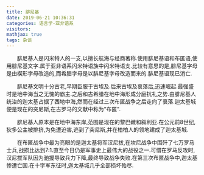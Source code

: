 ```yaml
---
title: 腓尼基
date: 2019-06-21 10:36:31
categories: 语言学-亚非语系
visitors: 
mathjax: true
tags: 杂谈
---
```

&emsp;&emsp;腓尼基人是闪米特人的一支,以擅长航海与经商著称.使用腓尼基语和布匿语,使用腓尼基文字.属于亚非语系闪米特语族中闪米特语支.比较有意思的是,腓尼基字母是由楔形字母改造的,而希腊字母是以腓尼基字母改造而来的.腓尼基语现已消亡.

<!--more-->

&emsp;&emsp;腓尼基文明十分古老,早期臣服于古埃及.后来古埃及衰落后,迅速崛起.最强盛时是地中海当之无愧的霸主.之后和古希腊在地中海形成分庭抗礼之势.由腓尼基人统治的迦太基占据了西地中海,然而在经过三次布匿战争之后走向了衰落.迦太基城便是现在的突尼斯,在古罗马的文献中称为"布匿".

&emsp;&emsp;腓尼基人原本是在地中海东岸,范围是现在的黎巴嫩和叙利亚.在公元前8世纪,狄多公主被排挤,为免遭迫害,逃到了突尼斯,并在柏柏人的领地建成了迦太基城.

&emsp;&emsp;在布匿战争中最为亮眼的是迦太基将军汉尼拔,在坎尼战争中围歼了七万罗马士兵,战损比达到7:1.直至今日仍是军事史上最伟大的战役之一.可惜在罗马反攻时,汉尼拔军队因为驰援导致兵力下降,最终导致战争失败.在第三次布匿战争中,迦太基惨遭亡国.在十字军东征时,迦太基城几乎全部损坏殆尽.